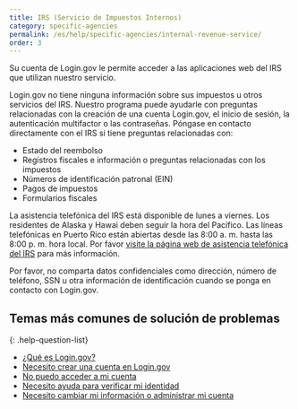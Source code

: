 ```yaml
---
title: IRS (Servicio de Impuestos Internos)
category: specific-agencies
permalink: /es/help/specific-agencies/internal-revenue-service/
order: 3
---
```


Su cuenta de Login.gov le permite acceder a las aplicaciones web del IRS que utilizan nuestro servicio.

Login.gov no tiene ninguna información sobre sus impuestos u otros servicios del IRS. Nuestro programa puede ayudarle con preguntas relacionadas con la creación de una cuenta Login.gov, el inicio de sesión, la autenticación multifactor o las contraseñas. Póngase en contacto directamente con el IRS si tiene preguntas relacionadas con:

* Estado del reembolso
* Registros fiscales e información o preguntas relacionadas con los impuestos
* Números de identificación patronal (EIN)
* Pagos de impuestos
* Formularios fiscales

La asistencia telefónica del IRS está disponible de lunes a viernes. Los residentes de Alaska y Hawai deben seguir la hora del Pacífico. Las líneas telefónicas en Puerto Rico están abiertas desde las 8:00 a. m. hasta las 8:00 p. m. hora local. Por favor [visite la página web de asistencia telefónica del IRS](https://www.irs.gov/es/help/telephone-assistance) para más información.

Por favor, no comparta datos confidenciales como dirección, número de teléfono, SSN u otra información de identificación cuando se ponga en contacto con Login.gov.

## Temas más comunes de solución de problemas

{: .help-question-list}
* [¿Qué es Login.gov?](/es/what-is-login/)
* [Necesito crear una cuenta en Login.gov](/es/help/get-started/create-your-account/)
* [No puedo acceder a mi cuenta](/es/help/trouble-signing-in/how-to-sign-in/)
* [Necesito ayuda para verificar mi identidad](/es/help/verify-your-identity/overview/)
* [Necesito cambiar mi información o administrar mi cuenta](/es/help/manage-your-account/overview/)
